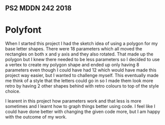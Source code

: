 ## PS2 MDDN 242 2018
Polyfont
=======

When I started this project I had the sketch idea of using a polygon for my base letter shapes. There were 18 parameters which all moved the rectangles on both x and y axis and they also rotated. That made up the polygon but I knew there needed to be less parameters so I decided to use a vertex to create my polygon shape and ended up only having 8 parameters even though I could have had 12 which would have made this project way easier, but I wanted to challenge myself. This eventually made me think of a style that the letters could go in so I made them look more retro by having 2 other shapes behind with retro colours to top of the style choice.

I learent in this project how parameters work and that less is more sometimes and I learnt how to graph things better using code. I feel like I could have done better with changing the given code more, but I am happy with the outcome of my work.